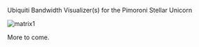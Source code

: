 Ubiquiti Bandwidth Visualizer(s) for the Pimoroni Stellar Unicorn

![matrix1](https://2fivefive.xyz/assets/matrix1.jpg)

More to come.
